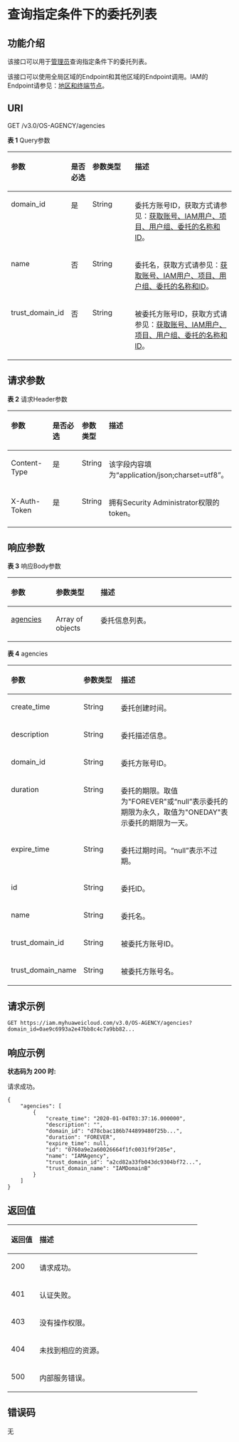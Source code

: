 # 查询指定条件下的委托列表<a name="iam_12_0001"></a>

## 功能介绍<a name="zh-cn_topic_0222594360_section17610184785514"></a>

该接口可以用于[管理员](https://support.huaweicloud.com/usermanual-iam/iam_01_0001.html)查询指定条件下的委托列表。

该接口可以使用全局区域的Endpoint和其他区域的Endpoint调用。IAM的Endpoint请参见：[地区和终端节点](https://developer.huaweicloud.com/endpoint?IAM)。

## URI<a name="zh-cn_topic_0222594360_section15611247185511"></a>

GET /v3.0/OS-AGENCY/agencies

**表 1**  Query参数

<a name="zh-cn_topic_0222594360_table162074755517"></a>
<table><thead align="left"><tr id="zh-cn_topic_0222594360_row661784735518"><th class="cellrowborder" valign="top" width="20%" id="mcps1.2.5.1.1"><p id="zh-cn_topic_0222594360_p1762114715550"><a name="zh-cn_topic_0222594360_p1762114715550"></a><a name="zh-cn_topic_0222594360_p1762114715550"></a>参数</p>
</th>
<th class="cellrowborder" valign="top" width="10%" id="mcps1.2.5.1.2"><p id="zh-cn_topic_0222594360_p18622124785510"><a name="zh-cn_topic_0222594360_p18622124785510"></a><a name="zh-cn_topic_0222594360_p18622124785510"></a>是否必选</p>
</th>
<th class="cellrowborder" valign="top" width="20%" id="mcps1.2.5.1.3"><p id="zh-cn_topic_0222594360_p136221447145516"><a name="zh-cn_topic_0222594360_p136221447145516"></a><a name="zh-cn_topic_0222594360_p136221447145516"></a>参数类型</p>
</th>
<th class="cellrowborder" valign="top" width="50%" id="mcps1.2.5.1.4"><p id="zh-cn_topic_0222594360_p1662364710555"><a name="zh-cn_topic_0222594360_p1662364710555"></a><a name="zh-cn_topic_0222594360_p1662364710555"></a>描述</p>
</th>
</tr>
</thead>
<tbody><tr id="zh-cn_topic_0222594360_row1061820476551"><td class="cellrowborder" valign="top" width="20%" headers="mcps1.2.5.1.1 "><p id="zh-cn_topic_0222594360_p762374715517"><a name="zh-cn_topic_0222594360_p762374715517"></a><a name="zh-cn_topic_0222594360_p762374715517"></a>domain_id</p>
</td>
<td class="cellrowborder" valign="top" width="10%" headers="mcps1.2.5.1.2 "><p id="zh-cn_topic_0222594360_p562312473555"><a name="zh-cn_topic_0222594360_p562312473555"></a><a name="zh-cn_topic_0222594360_p562312473555"></a>是</p>
</td>
<td class="cellrowborder" valign="top" width="20%" headers="mcps1.2.5.1.3 "><p id="zh-cn_topic_0222594360_p166231047115518"><a name="zh-cn_topic_0222594360_p166231047115518"></a><a name="zh-cn_topic_0222594360_p166231047115518"></a>String</p>
</td>
<td class="cellrowborder" valign="top" width="50%" headers="mcps1.2.5.1.4 "><p id="zh-cn_topic_0222594360_p5624164718551"><a name="zh-cn_topic_0222594360_p5624164718551"></a><a name="zh-cn_topic_0222594360_p5624164718551"></a>委托方账号ID，获取方式请参见：<a href="获取账号-IAM用户-项目-用户组-委托的名称和ID.md">获取账号、IAM用户、项目、用户组、委托的名称和ID</a>。</p>
</td>
</tr>
<tr id="zh-cn_topic_0222594360_row1061816470550"><td class="cellrowborder" valign="top" width="20%" headers="mcps1.2.5.1.1 "><p id="zh-cn_topic_0222594360_p6624104711559"><a name="zh-cn_topic_0222594360_p6624104711559"></a><a name="zh-cn_topic_0222594360_p6624104711559"></a>name</p>
</td>
<td class="cellrowborder" valign="top" width="10%" headers="mcps1.2.5.1.2 "><p id="zh-cn_topic_0222594360_p26246472554"><a name="zh-cn_topic_0222594360_p26246472554"></a><a name="zh-cn_topic_0222594360_p26246472554"></a>否</p>
</td>
<td class="cellrowborder" valign="top" width="20%" headers="mcps1.2.5.1.3 "><p id="zh-cn_topic_0222594360_p18624134713559"><a name="zh-cn_topic_0222594360_p18624134713559"></a><a name="zh-cn_topic_0222594360_p18624134713559"></a>String</p>
</td>
<td class="cellrowborder" valign="top" width="50%" headers="mcps1.2.5.1.4 "><p id="zh-cn_topic_0222594360_p3624144716556"><a name="zh-cn_topic_0222594360_p3624144716556"></a><a name="zh-cn_topic_0222594360_p3624144716556"></a>委托名，获取方式请参见：<a href="获取账号-IAM用户-项目-用户组-委托的名称和ID.md">获取账号、IAM用户、项目、用户组、委托的名称和ID</a>。</p>
</td>
</tr>
<tr id="zh-cn_topic_0222594360_row116181247135511"><td class="cellrowborder" valign="top" width="20%" headers="mcps1.2.5.1.1 "><p id="zh-cn_topic_0222594360_p146254471558"><a name="zh-cn_topic_0222594360_p146254471558"></a><a name="zh-cn_topic_0222594360_p146254471558"></a>trust_domain_id</p>
</td>
<td class="cellrowborder" valign="top" width="10%" headers="mcps1.2.5.1.2 "><p id="zh-cn_topic_0222594360_p16625114713551"><a name="zh-cn_topic_0222594360_p16625114713551"></a><a name="zh-cn_topic_0222594360_p16625114713551"></a>否</p>
</td>
<td class="cellrowborder" valign="top" width="20%" headers="mcps1.2.5.1.3 "><p id="zh-cn_topic_0222594360_p4625247165516"><a name="zh-cn_topic_0222594360_p4625247165516"></a><a name="zh-cn_topic_0222594360_p4625247165516"></a>String</p>
</td>
<td class="cellrowborder" valign="top" width="50%" headers="mcps1.2.5.1.4 "><p id="zh-cn_topic_0222594360_p12626547105514"><a name="zh-cn_topic_0222594360_p12626547105514"></a><a name="zh-cn_topic_0222594360_p12626547105514"></a>被委托方账号ID，获取方式请参见：<a href="获取账号-IAM用户-项目-用户组-委托的名称和ID.md">获取账号、IAM用户、项目、用户组、委托的名称和ID</a>。</p>
</td>
</tr>
</tbody>
</table>

## 请求参数<a name="zh-cn_topic_0222594360_section36261847145520"></a>

**表 2**  请求Header参数

<a name="zh-cn_topic_0222594360_HeaderParameter"></a>
<table><thead align="left"><tr id="zh-cn_topic_0222594360_row3627204725518"><th class="cellrowborder" valign="top" width="20%" id="mcps1.2.5.1.1"><p id="zh-cn_topic_0222594360_p3627134765511"><a name="zh-cn_topic_0222594360_p3627134765511"></a><a name="zh-cn_topic_0222594360_p3627134765511"></a>参数</p>
</th>
<th class="cellrowborder" valign="top" width="20%" id="mcps1.2.5.1.2"><p id="zh-cn_topic_0222594360_p4628147185515"><a name="zh-cn_topic_0222594360_p4628147185515"></a><a name="zh-cn_topic_0222594360_p4628147185515"></a>是否必选</p>
</th>
<th class="cellrowborder" valign="top" width="10%" id="mcps1.2.5.1.3"><p id="zh-cn_topic_0222594360_p146288476557"><a name="zh-cn_topic_0222594360_p146288476557"></a><a name="zh-cn_topic_0222594360_p146288476557"></a>参数类型</p>
</th>
<th class="cellrowborder" valign="top" width="50%" id="mcps1.2.5.1.4"><p id="zh-cn_topic_0222594360_p18628134719550"><a name="zh-cn_topic_0222594360_p18628134719550"></a><a name="zh-cn_topic_0222594360_p18628134719550"></a>描述</p>
</th>
</tr>
</thead>
<tbody><tr id="zh-cn_topic_0222594360_row6627114716558"><td class="cellrowborder" valign="top" width="20%" headers="mcps1.2.5.1.1 "><p id="zh-cn_topic_0222594360_p1362864795513"><a name="zh-cn_topic_0222594360_p1362864795513"></a><a name="zh-cn_topic_0222594360_p1362864795513"></a>Content-Type</p>
</td>
<td class="cellrowborder" valign="top" width="20%" headers="mcps1.2.5.1.2 "><p id="zh-cn_topic_0222594360_p86289478553"><a name="zh-cn_topic_0222594360_p86289478553"></a><a name="zh-cn_topic_0222594360_p86289478553"></a>是</p>
</td>
<td class="cellrowborder" valign="top" width="10%" headers="mcps1.2.5.1.3 "><p id="zh-cn_topic_0222594360_p1629124712553"><a name="zh-cn_topic_0222594360_p1629124712553"></a><a name="zh-cn_topic_0222594360_p1629124712553"></a>String</p>
</td>
<td class="cellrowborder" valign="top" width="50%" headers="mcps1.2.5.1.4 "><p id="zh-cn_topic_0222594360_p86292476554"><a name="zh-cn_topic_0222594360_p86292476554"></a><a name="zh-cn_topic_0222594360_p86292476554"></a>该字段内容填为“application/json;charset=utf8”。</p>
</td>
</tr>
<tr id="zh-cn_topic_0222594360_row1062774713557"><td class="cellrowborder" valign="top" width="20%" headers="mcps1.2.5.1.1 "><p id="zh-cn_topic_0222594360_p0629104711551"><a name="zh-cn_topic_0222594360_p0629104711551"></a><a name="zh-cn_topic_0222594360_p0629104711551"></a>X-Auth-Token</p>
</td>
<td class="cellrowborder" valign="top" width="20%" headers="mcps1.2.5.1.2 "><p id="zh-cn_topic_0222594360_p1762934718555"><a name="zh-cn_topic_0222594360_p1762934718555"></a><a name="zh-cn_topic_0222594360_p1762934718555"></a>是</p>
</td>
<td class="cellrowborder" valign="top" width="10%" headers="mcps1.2.5.1.3 "><p id="zh-cn_topic_0222594360_p1662917476552"><a name="zh-cn_topic_0222594360_p1662917476552"></a><a name="zh-cn_topic_0222594360_p1662917476552"></a>String</p>
</td>
<td class="cellrowborder" valign="top" width="50%" headers="mcps1.2.5.1.4 "><p id="zh-cn_topic_0222594360_p9630747145510"><a name="zh-cn_topic_0222594360_p9630747145510"></a><a name="zh-cn_topic_0222594360_p9630747145510"></a>拥有Security Administrator权限的token。</p>
</td>
</tr>
</tbody>
</table>

## 响应参数<a name="zh-cn_topic_0222594360_section263064712553"></a>

**表 3**  响应Body参数

<a name="zh-cn_topic_0222594360_responseParameter"></a>
<table><thead align="left"><tr id="zh-cn_topic_0222594360_row16301478552"><th class="cellrowborder" valign="top" width="20%" id="mcps1.2.4.1.1"><p id="zh-cn_topic_0222594360_p5631174775513"><a name="zh-cn_topic_0222594360_p5631174775513"></a><a name="zh-cn_topic_0222594360_p5631174775513"></a>参数</p>
</th>
<th class="cellrowborder" valign="top" width="20%" id="mcps1.2.4.1.2"><p id="zh-cn_topic_0222594360_p12631104735518"><a name="zh-cn_topic_0222594360_p12631104735518"></a><a name="zh-cn_topic_0222594360_p12631104735518"></a>参数类型</p>
</th>
<th class="cellrowborder" valign="top" width="60%" id="mcps1.2.4.1.3"><p id="zh-cn_topic_0222594360_p106325476559"><a name="zh-cn_topic_0222594360_p106325476559"></a><a name="zh-cn_topic_0222594360_p106325476559"></a>描述</p>
</th>
</tr>
</thead>
<tbody><tr id="zh-cn_topic_0222594360_row13630164718551"><td class="cellrowborder" valign="top" width="20%" headers="mcps1.2.4.1.1 "><p id="zh-cn_topic_0222594360_p8632347185516"><a name="zh-cn_topic_0222594360_p8632347185516"></a><a name="zh-cn_topic_0222594360_p8632347185516"></a><a href="#zh-cn_topic_0222594360_response_Rs121AgenciesArritem">agencies</a></p>
</td>
<td class="cellrowborder" valign="top" width="20%" headers="mcps1.2.4.1.2 "><p id="zh-cn_topic_0222594360_p11632184719553"><a name="zh-cn_topic_0222594360_p11632184719553"></a><a name="zh-cn_topic_0222594360_p11632184719553"></a>Array of objects</p>
</td>
<td class="cellrowborder" valign="top" width="60%" headers="mcps1.2.4.1.3 "><p id="zh-cn_topic_0222594360_p1363213478559"><a name="zh-cn_topic_0222594360_p1363213478559"></a><a name="zh-cn_topic_0222594360_p1363213478559"></a>委托信息列表。</p>
</td>
</tr>
</tbody>
</table>

**表 4**  agencies

<a name="zh-cn_topic_0222594360_response_Rs121AgenciesArritem"></a>
<table><thead align="left"><tr id="zh-cn_topic_0222594360_row16331147155513"><th class="cellrowborder" valign="top" width="20%" id="mcps1.2.4.1.1"><p id="zh-cn_topic_0222594360_p13634184785519"><a name="zh-cn_topic_0222594360_p13634184785519"></a><a name="zh-cn_topic_0222594360_p13634184785519"></a>参数</p>
</th>
<th class="cellrowborder" valign="top" width="20%" id="mcps1.2.4.1.2"><p id="zh-cn_topic_0222594360_p263504725516"><a name="zh-cn_topic_0222594360_p263504725516"></a><a name="zh-cn_topic_0222594360_p263504725516"></a>参数类型</p>
</th>
<th class="cellrowborder" valign="top" width="60%" id="mcps1.2.4.1.3"><p id="zh-cn_topic_0222594360_p3635134717555"><a name="zh-cn_topic_0222594360_p3635134717555"></a><a name="zh-cn_topic_0222594360_p3635134717555"></a>描述</p>
</th>
</tr>
</thead>
<tbody><tr id="zh-cn_topic_0222594360_row263320476556"><td class="cellrowborder" valign="top" width="20%" headers="mcps1.2.4.1.1 "><p id="zh-cn_topic_0222594360_p263514715518"><a name="zh-cn_topic_0222594360_p263514715518"></a><a name="zh-cn_topic_0222594360_p263514715518"></a>create_time</p>
</td>
<td class="cellrowborder" valign="top" width="20%" headers="mcps1.2.4.1.2 "><p id="zh-cn_topic_0222594360_p763644775517"><a name="zh-cn_topic_0222594360_p763644775517"></a><a name="zh-cn_topic_0222594360_p763644775517"></a>String</p>
</td>
<td class="cellrowborder" valign="top" width="60%" headers="mcps1.2.4.1.3 "><p id="zh-cn_topic_0222594360_p063664714557"><a name="zh-cn_topic_0222594360_p063664714557"></a><a name="zh-cn_topic_0222594360_p063664714557"></a>委托创建时间。</p>
</td>
</tr>
<tr id="zh-cn_topic_0222594360_row17633194711551"><td class="cellrowborder" valign="top" width="20%" headers="mcps1.2.4.1.1 "><p id="zh-cn_topic_0222594360_p1863644720551"><a name="zh-cn_topic_0222594360_p1863644720551"></a><a name="zh-cn_topic_0222594360_p1863644720551"></a>description</p>
</td>
<td class="cellrowborder" valign="top" width="20%" headers="mcps1.2.4.1.2 "><p id="zh-cn_topic_0222594360_p19636134705519"><a name="zh-cn_topic_0222594360_p19636134705519"></a><a name="zh-cn_topic_0222594360_p19636134705519"></a>String</p>
</td>
<td class="cellrowborder" valign="top" width="60%" headers="mcps1.2.4.1.3 "><p id="zh-cn_topic_0222594360_p76379476554"><a name="zh-cn_topic_0222594360_p76379476554"></a><a name="zh-cn_topic_0222594360_p76379476554"></a>委托描述信息。</p>
</td>
</tr>
<tr id="zh-cn_topic_0222594360_row1763344785519"><td class="cellrowborder" valign="top" width="20%" headers="mcps1.2.4.1.1 "><p id="zh-cn_topic_0222594360_p15637194795519"><a name="zh-cn_topic_0222594360_p15637194795519"></a><a name="zh-cn_topic_0222594360_p15637194795519"></a>domain_id</p>
</td>
<td class="cellrowborder" valign="top" width="20%" headers="mcps1.2.4.1.2 "><p id="zh-cn_topic_0222594360_p156378470554"><a name="zh-cn_topic_0222594360_p156378470554"></a><a name="zh-cn_topic_0222594360_p156378470554"></a>String</p>
</td>
<td class="cellrowborder" valign="top" width="60%" headers="mcps1.2.4.1.3 "><p id="zh-cn_topic_0222594360_p9637747155510"><a name="zh-cn_topic_0222594360_p9637747155510"></a><a name="zh-cn_topic_0222594360_p9637747155510"></a>委托方账号ID。</p>
</td>
</tr>
<tr id="zh-cn_topic_0222594360_row16633847105511"><td class="cellrowborder" valign="top" width="20%" headers="mcps1.2.4.1.1 "><p id="zh-cn_topic_0222594360_p56371147135516"><a name="zh-cn_topic_0222594360_p56371147135516"></a><a name="zh-cn_topic_0222594360_p56371147135516"></a>duration</p>
</td>
<td class="cellrowborder" valign="top" width="20%" headers="mcps1.2.4.1.2 "><p id="zh-cn_topic_0222594360_p0637347185519"><a name="zh-cn_topic_0222594360_p0637347185519"></a><a name="zh-cn_topic_0222594360_p0637347185519"></a>String</p>
</td>
<td class="cellrowborder" valign="top" width="60%" headers="mcps1.2.4.1.3 "><p id="zh-cn_topic_0222594360_p763874785515"><a name="zh-cn_topic_0222594360_p763874785515"></a><a name="zh-cn_topic_0222594360_p763874785515"></a>委托的期限。取值为"FOREVER"或“null”表示委托的期限为永久，取值为"ONEDAY"表示委托的期限为一天。</p>
</td>
</tr>
<tr id="zh-cn_topic_0222594360_row863317471555"><td class="cellrowborder" valign="top" width="20%" headers="mcps1.2.4.1.1 "><p id="zh-cn_topic_0222594360_p463824715551"><a name="zh-cn_topic_0222594360_p463824715551"></a><a name="zh-cn_topic_0222594360_p463824715551"></a>expire_time</p>
</td>
<td class="cellrowborder" valign="top" width="20%" headers="mcps1.2.4.1.2 "><p id="zh-cn_topic_0222594360_p146381147165511"><a name="zh-cn_topic_0222594360_p146381147165511"></a><a name="zh-cn_topic_0222594360_p146381147165511"></a>String</p>
</td>
<td class="cellrowborder" valign="top" width="60%" headers="mcps1.2.4.1.3 "><p id="zh-cn_topic_0222594360_p166381247185511"><a name="zh-cn_topic_0222594360_p166381247185511"></a><a name="zh-cn_topic_0222594360_p166381247185511"></a>委托过期时间。“null”表示不过期。</p>
</td>
</tr>
<tr id="zh-cn_topic_0222594360_row66336475555"><td class="cellrowborder" valign="top" width="20%" headers="mcps1.2.4.1.1 "><p id="zh-cn_topic_0222594360_p6638114765513"><a name="zh-cn_topic_0222594360_p6638114765513"></a><a name="zh-cn_topic_0222594360_p6638114765513"></a>id</p>
</td>
<td class="cellrowborder" valign="top" width="20%" headers="mcps1.2.4.1.2 "><p id="zh-cn_topic_0222594360_p126391947115510"><a name="zh-cn_topic_0222594360_p126391947115510"></a><a name="zh-cn_topic_0222594360_p126391947115510"></a>String</p>
</td>
<td class="cellrowborder" valign="top" width="60%" headers="mcps1.2.4.1.3 "><p id="zh-cn_topic_0222594360_p15639204717559"><a name="zh-cn_topic_0222594360_p15639204717559"></a><a name="zh-cn_topic_0222594360_p15639204717559"></a>委托ID。</p>
</td>
</tr>
<tr id="zh-cn_topic_0222594360_row3633947175511"><td class="cellrowborder" valign="top" width="20%" headers="mcps1.2.4.1.1 "><p id="zh-cn_topic_0222594360_p1063964715520"><a name="zh-cn_topic_0222594360_p1063964715520"></a><a name="zh-cn_topic_0222594360_p1063964715520"></a>name</p>
</td>
<td class="cellrowborder" valign="top" width="20%" headers="mcps1.2.4.1.2 "><p id="zh-cn_topic_0222594360_p96391847125518"><a name="zh-cn_topic_0222594360_p96391847125518"></a><a name="zh-cn_topic_0222594360_p96391847125518"></a>String</p>
</td>
<td class="cellrowborder" valign="top" width="60%" headers="mcps1.2.4.1.3 "><p id="zh-cn_topic_0222594360_p14639347155511"><a name="zh-cn_topic_0222594360_p14639347155511"></a><a name="zh-cn_topic_0222594360_p14639347155511"></a>委托名。</p>
</td>
</tr>
<tr id="zh-cn_topic_0222594360_row063354775511"><td class="cellrowborder" valign="top" width="20%" headers="mcps1.2.4.1.1 "><p id="zh-cn_topic_0222594360_p7640547185517"><a name="zh-cn_topic_0222594360_p7640547185517"></a><a name="zh-cn_topic_0222594360_p7640547185517"></a>trust_domain_id</p>
</td>
<td class="cellrowborder" valign="top" width="20%" headers="mcps1.2.4.1.2 "><p id="zh-cn_topic_0222594360_p19640174712553"><a name="zh-cn_topic_0222594360_p19640174712553"></a><a name="zh-cn_topic_0222594360_p19640174712553"></a>String</p>
</td>
<td class="cellrowborder" valign="top" width="60%" headers="mcps1.2.4.1.3 "><p id="zh-cn_topic_0222594360_p2640164710557"><a name="zh-cn_topic_0222594360_p2640164710557"></a><a name="zh-cn_topic_0222594360_p2640164710557"></a>被委托方账号ID。</p>
</td>
</tr>
<tr id="zh-cn_topic_0222594360_row6634184719550"><td class="cellrowborder" valign="top" width="20%" headers="mcps1.2.4.1.1 "><p id="zh-cn_topic_0222594360_p164010479557"><a name="zh-cn_topic_0222594360_p164010479557"></a><a name="zh-cn_topic_0222594360_p164010479557"></a>trust_domain_name</p>
</td>
<td class="cellrowborder" valign="top" width="20%" headers="mcps1.2.4.1.2 "><p id="zh-cn_topic_0222594360_p464044714555"><a name="zh-cn_topic_0222594360_p464044714555"></a><a name="zh-cn_topic_0222594360_p464044714555"></a>String</p>
</td>
<td class="cellrowborder" valign="top" width="60%" headers="mcps1.2.4.1.3 "><p id="zh-cn_topic_0222594360_p7641194714554"><a name="zh-cn_topic_0222594360_p7641194714554"></a><a name="zh-cn_topic_0222594360_p7641194714554"></a>被委托方账号名。</p>
</td>
</tr>
</tbody>
</table>

## 请求示例<a name="zh-cn_topic_0222594360_section764174775519"></a>

```
GET https://iam.myhuaweicloud.com/v3.0/OS-AGENCY/agencies?domain_id=0ae9c6993a2e47bb8c4c7a9bb82...
```

## 响应示例<a name="zh-cn_topic_0222594360_section0642347115513"></a>

**状态码为 200 时:**

请求成功。

```
{
    "agencies": [
        {
            "create_time": "2020-01-04T03:37:16.000000",
            "description": "",
            "domain_id": "d78cbac186b744899480f25b...",
            "duration": "FOREVER",
            "expire_time": null,
            "id": "0760a9e2a60026664f1fc0031f9f205e",
            "name": "IAMAgency",
            "trust_domain_id": "a2cd82a33fb043dc9304bf72...",
            "trust_domain_name": "IAMDomainB"
        }
    ]
}
```

## 返回值<a name="zh-cn_topic_0222594360_section1064494745510"></a>

<a name="zh-cn_topic_0222594360_table1480"></a>
<table><thead align="left"><tr id="zh-cn_topic_0222594360_row1064516476557"><th class="cellrowborder" valign="top" width="15%" id="mcps1.1.3.1.1"><p id="zh-cn_topic_0222594360_p1364516472554"><a name="zh-cn_topic_0222594360_p1364516472554"></a><a name="zh-cn_topic_0222594360_p1364516472554"></a>返回值</p>
</th>
<th class="cellrowborder" valign="top" width="85%" id="mcps1.1.3.1.2"><p id="zh-cn_topic_0222594360_p12645547165516"><a name="zh-cn_topic_0222594360_p12645547165516"></a><a name="zh-cn_topic_0222594360_p12645547165516"></a>描述</p>
</th>
</tr>
</thead>
<tbody><tr id="zh-cn_topic_0222594360_row6645447145519"><td class="cellrowborder" valign="top" width="15%" headers="mcps1.1.3.1.1 "><p id="zh-cn_topic_0222594360_p16646184775516"><a name="zh-cn_topic_0222594360_p16646184775516"></a><a name="zh-cn_topic_0222594360_p16646184775516"></a>200</p>
</td>
<td class="cellrowborder" valign="top" width="85%" headers="mcps1.1.3.1.2 "><p id="zh-cn_topic_0222594360_p126465474559"><a name="zh-cn_topic_0222594360_p126465474559"></a><a name="zh-cn_topic_0222594360_p126465474559"></a>请求成功。</p>
</td>
</tr>
<tr id="zh-cn_topic_0222594360_row15645174716559"><td class="cellrowborder" valign="top" width="15%" headers="mcps1.1.3.1.1 "><p id="zh-cn_topic_0222594360_p0646447125517"><a name="zh-cn_topic_0222594360_p0646447125517"></a><a name="zh-cn_topic_0222594360_p0646447125517"></a>401</p>
</td>
<td class="cellrowborder" valign="top" width="85%" headers="mcps1.1.3.1.2 "><p id="zh-cn_topic_0222594360_p66469478557"><a name="zh-cn_topic_0222594360_p66469478557"></a><a name="zh-cn_topic_0222594360_p66469478557"></a>认证失败。</p>
</td>
</tr>
<tr id="zh-cn_topic_0222594360_row10645447205516"><td class="cellrowborder" valign="top" width="15%" headers="mcps1.1.3.1.1 "><p id="zh-cn_topic_0222594360_p9647114785515"><a name="zh-cn_topic_0222594360_p9647114785515"></a><a name="zh-cn_topic_0222594360_p9647114785515"></a>403</p>
</td>
<td class="cellrowborder" valign="top" width="85%" headers="mcps1.1.3.1.2 "><p id="zh-cn_topic_0222594360_p9647184716553"><a name="zh-cn_topic_0222594360_p9647184716553"></a><a name="zh-cn_topic_0222594360_p9647184716553"></a>没有操作权限。</p>
</td>
</tr>
<tr id="zh-cn_topic_0222594360_row186451447155519"><td class="cellrowborder" valign="top" width="15%" headers="mcps1.1.3.1.1 "><p id="zh-cn_topic_0222594360_p4647134711555"><a name="zh-cn_topic_0222594360_p4647134711555"></a><a name="zh-cn_topic_0222594360_p4647134711555"></a>404</p>
</td>
<td class="cellrowborder" valign="top" width="85%" headers="mcps1.1.3.1.2 "><p id="zh-cn_topic_0222594360_p17647447135519"><a name="zh-cn_topic_0222594360_p17647447135519"></a><a name="zh-cn_topic_0222594360_p17647447135519"></a>未找到相应的资源。</p>
</td>
</tr>
<tr id="zh-cn_topic_0222594360_row86451047125519"><td class="cellrowborder" valign="top" width="15%" headers="mcps1.1.3.1.1 "><p id="zh-cn_topic_0222594360_p156481347195518"><a name="zh-cn_topic_0222594360_p156481347195518"></a><a name="zh-cn_topic_0222594360_p156481347195518"></a>500</p>
</td>
<td class="cellrowborder" valign="top" width="85%" headers="mcps1.1.3.1.2 "><p id="zh-cn_topic_0222594360_p17648144795513"><a name="zh-cn_topic_0222594360_p17648144795513"></a><a name="zh-cn_topic_0222594360_p17648144795513"></a>内部服务错误。</p>
</td>
</tr>
</tbody>
</table>

## 错误码<a name="zh-cn_topic_0222594360_section7648204735510"></a>

无

